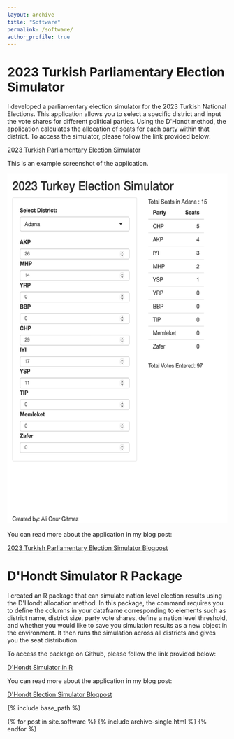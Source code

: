 ```yaml
---
layout: archive
title: "Software"
permalink: /software/
author_profile: true
---
```


# 2023 Turkish Parliamentary Election Simulator

I developed a parliamentary election simulator for the 2023 Turkish National Elections. This application allows you to select a specific district and input the vote shares for different political parties. Using the D'Hondt method, the application calculates the allocation of seats for each party within that district. To access the simulator, please follow the link provided below:

[2023 Turkish Parliamentary Election Simulator](https://onurgitmez.shinyapps.io/2023TurkishElectionSimulator/)

This is an example screenshot of the application.

<img src="/images/software/turkeyelectionsimulator.png" alt="Turkish Election Simulator-Seat Distribution" style="width:800px;height:800px;"/>


You can read more about the application in my blog post:

[2023 Turkish Parliamentary Election Simulator Blogpost](https://www.gitmez.com/posts/2023/05/election-simulator/)


# D'Hondt Simulator R Package

I created an R package that can simulate nation level election results using the D'Hondt allocation method. In this package, the command requires you to define the columns in your dataframe corresponding to elements such as district name, district size, party vote shares, define a nation level threshold, and whether you would like to save you simulation results as a new object in the environment. It then runs the simulation across all districts and gives you the seat distribution.


To access the package on Github, please follow the link provided below:

[D'Hondt Simulator in R](https://github.com/onurgitmez/dhondt)


You can read more about the application in my blog post:

[D'Hondt Election Simulator Blogpost](https://www.gitmez.com/posts/2023/08/dhondt-simulator/)





{% include base_path %}


{% for post in site.software %}
  {% include archive-single.html %}
{% endfor %}

